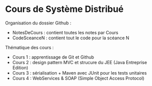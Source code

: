 # Cours de Système Distribué

Organisation du dossier Github :
* NotesDeCours : contient toutes les notes par Cours
* CodeSceanceN : contient tout le code pour la scéance N

Thématique des cours :
* Cours 1 : apprentissage de Git et Github
* Cours 2 : design pattern MVC et strucure du JEE (Java Entreprise Edition)
* Cours 3 : sérialisation + Maven avec JUnit pour les tests unitaires
* Cours 4 : WebServices & SOAP (Simple Object Access Protocol)
